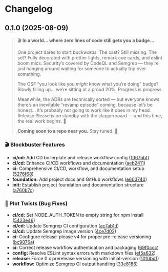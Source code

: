 # Changelog

## 0.1.0 (2025-08-09)

> 🎬 **In a world… where zero lines of code still gets you a badge…**
>
> One project dares to start _backwards_. The cast? Still missing. The set? Fully decorated with prettier lights, remark cue cards, and eslint boom mics. Security’s covered by CodeQL and Semgrep — they’re just hanging around waiting for someone to actually trip over something.
>
> The OSF “you look like you _might_ know what you’re doing” badge? Slowly filling up… we’re sitting at a proud 20%. Progress is progress.
>
> Meanwhile, the ADRs are technically sorted — but everyone knows there’s an inevitable “revamp episode” coming, because let’s be honest… it’s probably not going to work like it does in my head.
> Release Please is on standby with the clapperboard — and this time, the real work begins. 🦄
>
> **Coming soon to a repo near you.** Stay tuned. 🎥

### 🎬 Blockbuster Features

- **ci/cd:** Add CD boilerplate and release workflow config ([1067bbf](https://github.com/CheckMarKDevTools/checkmark-copilot-chat/commit/1067bbf2f00e0ca8413a377a7580301ea33ec604))
- **ci/cd:** Enhance CI/CD workflows and documentation ([aeb2411](https://github.com/CheckMarKDevTools/checkmark-copilot-chat/commit/aeb2411ae91dcbfc6789f3fc9c7c4353fac7aa7c))
- **ci:** Comprehensive CI/CD, workflow, and documentation setup ([5276f68](https://github.com/CheckMarKDevTools/checkmark-copilot-chat/commit/5276f682e99b3a6af52292ddc532f6ac23955492))
- **foundation:** Add project docs and GitHub workflows ([e603740](https://github.com/CheckMarKDevTools/checkmark-copilot-chat/commit/e6037401ab260c5e1a64373ec19989874cb2f50e))
- **init:** Establish project foundation and documentation structure ([a760b7c](https://github.com/CheckMarKDevTools/checkmark-copilot-chat/commit/a760b7c63e0c430b1fb47a6c0f2bfeb53e4dec17))

### 🍿 Plot Twists (Bug Fixes)

- **ci/cd:** Set NODE\_AUTH\_TOKEN to empty string for npm install ([5423e46](https://github.com/CheckMarKDevTools/checkmark-copilot-chat/commit/5423e46eb3b939a21d8b78064018984a100a6e64))
- **ci/cd:** Update Semgrep CI configuration ([ac7ab1d](https://github.com/CheckMarKDevTools/checkmark-copilot-chat/commit/ac7ab1dd40e0f8d7fc471ec1cbfab02aa1f73a58))
- **ci/cd:** Update Semgrep image version ([4ce7d02](https://github.com/CheckMarKDevTools/checkmark-copilot-chat/commit/4ce7d02a4769f2340b1274901c68579fb336d27c))
- **ci:** Configure release-please v4 for proper pre-release versioning ([bc9876a](https://github.com/CheckMarKDevTools/checkmark-copilot-chat/commit/bc9876abb13c6b6eebec775ac1bb701d530a29c6))
- **ci:** Correct release workflow authentication and packaging ([69f0ccc](https://github.com/CheckMarKDevTools/checkmark-copilot-chat/commit/69f0ccc3d771a9615c17d0520d57c36f3c29cf91))
- **config:** Resolve ESLint syntax errors with markdown files ([ef5a632](https://github.com/CheckMarKDevTools/checkmark-copilot-chat/commit/ef5a632bbd55bfe6115cd43da410a711e6d36708))
- **release:** Force 0.x prerelease versioning with initial-version ([10f0bd1](https://github.com/CheckMarKDevTools/checkmark-copilot-chat/commit/10f0bd15a2600666e1b74b202223fb0ac2077e85))
- **workflow:** Optimize Semgrep CI output handling ([33e8186](https://github.com/CheckMarKDevTools/checkmark-copilot-chat/commit/33e818641044b9cff85edb7c696a3a3ab4ebe7f8))
